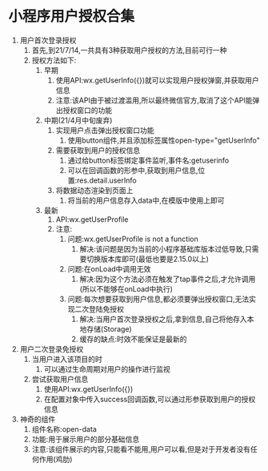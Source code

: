 # 小程序用户授权合集

1. 用户首次登录授权
   1. 首先,到21/7/14,一共具有3种获取用户授权的方法,目前可行一种
   2. 授权方法如下:
      1. 早期
         1. 使用API:wx.getUserInfo({})就可以实现用户授权弹窗,并获取用户信息
         2. 注意:该API由于被过渡滥用,所以最终微信官方,取消了这个API能弹出授权窗口的功能
      2. 中期(21/4月中旬废弃)
         1. 实现用户点击弹出授权窗口功能
            1. 使用button组件,并且添加标签属性open-type="getUserInfo"
         2. 需要获取到用户的授权信息
            1. 通过给button标签绑定事件监听,事件名:getuserinfo
            2. 可以在回调函数的形参中,获取到用户信息,位置:res.detail.userInfo
         3. 将数据动态渲染到页面上
            1. 将当前的用户信息存入data中,在模版中使用上即可
      3. 最新
         1. API:wx.getUserProfile
         2. 注意:
            1. 问题:wx.getUserProfile is not a function
               1. 解决:该问题是因为当前的小程序基础库版本过低导致,只需要切换版本库即可(最低也要是2.15.0以上)
            2. 问题:在onLoad中调用无效
               1. 解决:因为这个方法必须在触发了tap事件之后,才允许调用(所以不能够在onLoad中执行)
            3. 问题:每次想要获取到用户信息,都必须要弹出授权窗口,无法实现二次登陆免授权
               1. 解决:当用户首次登录授权之后,拿到信息,自己将他存入本地存储(Storage)
               2. 缓存的缺点:时效不能保证是最新的
2. 用户二次登录免授权
   1. 当用户进入该项目的时
      1. 可以通过生命周期对用户的操作进行监视
   2. 尝试获取用户信息
      1. 使用API:wx.getUserInfo({})
      2. 在配置对象中传入success回调函数,可以通过形参获取到用户的授权信息
3. 神奇的组件
   1. 组件名称:open-data
   2. 功能:用于展示用户的部分基础信息
   3. 注意:该组件展示的内容,只能看不能用,用户可以看,但是对于开发者没有任何作用(鸡肋)


